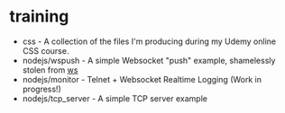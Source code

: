 # training

* css - A collection of the files I'm producing during my Udemy online CSS course.
* nodejs/wspush - A simple Websocket "push" example, shamelessly stolen from [ws](https://github.com/websockets/ws)
* nodejs/monitor - Telnet + Websocket Realtime Logging (Work in progress!)
* nodejs/tcp_server - A simple TCP server example
